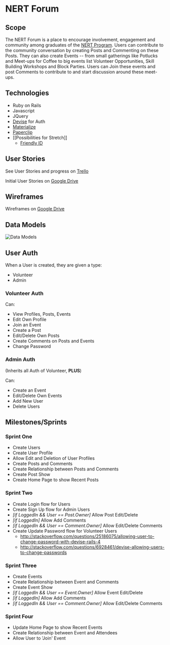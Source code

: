 # NERT Forum
## Scope
The NERT Forum is a place to encourage involvement, engagement and community among graduates of the [NERT Program](http://sf-fire.org/neighborhood-emergency-response-team-nert). Users can contribute to the community conversation by creating Posts and Commenting on these Posts. They can also create Events -- from small gatherings like Potlucks and Meet-ups for Coffee to big events list Volunteer Opportunities, Skill Building Workshops and Block Parties. Users can Join these events and post Comments to contribute to and start discussion around these meet-ups.

## Technologies
- Ruby on Rails
- Javascript
- JQuery
- [Devise](https://github.com/plataformatec/devise) for Auth
- [Materialize](http://materializecss.com)
- [Paperclip](https://github.com/thoughtbot/paperclip)
- [[Possibilities for Stretch]]
  - [Friendly ID](https://github.com/norman/friendly_id)

## User Stories
See User Stories and progress on [Trello](https://trello.com/b/6cLSglKz/nert-forum)

Initial User Stories on [Google Drive](https://drive.google.com/open?id=0BwFLR37h9aikVDFUNXNWUDZmbjA)

## Wireframes
Wireframes on [Google Drive](https://drive.google.com/drive/u/0/folders/0BwFLR37h9aikbUMwS2FLTmNOM00)


## Data Models
![Data Models](https://lh3.googleusercontent.com/pvjjQ42PdA8BflQ3TpLSFcXyZMdzJnBduQggSutZ2oR128dz1RroQFtK1Fgm3zwR4_2kp6jmXtidx77fTasQ32q_yq3eSA5m9MzkJFHbR4gnVVj1wQvugx6dCb9MnIQBArV7mpYxTbRyVAxWM3nfq8mAQlM4wwPMB3RZN5rBUmpi3kkw0DepBJZ_n6bFwMPV5SeYfqXrP3B23ioejPsE1I2sIb0ONk7oe1TPgmTZ3eG5aFHReOUSYAUCaK27HsPKwZ-XcwTgsUcjrLyBRWEIMrKBhRjtuSdQGXZB8YDRjKdNr4JAzoMF0GZMXe_DeRKsyBiDiLJAx_vtTOCB6M91dNJYy3PyugJMqdckvyk9uY38T3-tXL6s_UUuOct-G39jPB-19nqU3l5GF5m0wYjiehx4tSZZQFwHdxo_7yH3NBfVva4uCbJfTQdrJXnftFe6AmatGhQIjxeHYGun-sfCGQV-ib17l7D7Ilfweq193LCN3zDNpiPGwNDRT6kKoIyA-cesPT7jBDBWNx3hot1rG17rFhc0QDhsHMSsfoMTd8AfdRfGvsRV2OyCH-1p3xS_vfyMGl4Z=w2548-h1398)

## User Auth
When a User is created, they are given a type:

- Volunteer
- Admin

### Volunteer Auth

Can:

- View Profiles, Posts, Events
- Edit Own Profile
- Join an Event
- Create a Post
- Edit/Delete Own Posts
- Create Comments on Posts and Events
- Change Password

### Admin Auth

(Inherits all Auth of Volunteer, **PLUS**)

Can:

- Create an Event
- Edit/Delete Own Events
- Add New User
- Delete Users

## Milestones/Sprints
 
### Sprint One
- Create Users
- Create User Profile
- Allow Edit and Deletion of User Profiles
- Create Posts and Comments
- Create Relationship between Posts and Comments
- Create Post Show
- Create Home Page to show Recent Posts

### Sprint Two

- Create Login flow for Users
- Create Sign Up flow for Admin Users
- *[if LoggedIn && User == Post.Owner]* Allow Post Edit/Delete
- *[if LoggedIn]* Allow Add Comments
- *[if LoggedIn && User == Comment.Owner]* Allow Edit/Delete Comments
- Create Update Password flow for Volunteer Users
  - http://stackoverflow.com/questions/25186075/allowing-user-to-change-password-with-devise-rails-4
  - http://stackoverflow.com/questions/6928461/devise-allowing-users-to-change-passwords

### Sprint Three
- Create Events
- Create Relationship between Event and Comments
- Create Event Show
- *[if LoggedIn && User == Event.Owner]* Allow Event Edit/Delete
- *[if LoggedIn]* Allow Add Comments
- *[if LoggedIn && User == Comment.Owner]* Allow Edit/Delete Comments

### Sprint Four
- Update Home Page to show Recent Events
- Create Relationship between Event and Attendees
- Allow User to 'Join' Event
